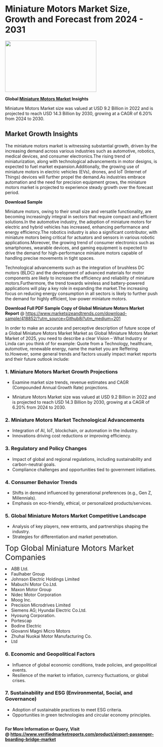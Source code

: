 <H1>Miniature Motors Market Size, Growth and Forecast from 2024 - 2031</H1><img class="aligncenter size-medium wp-image-584254" src="https://thirdeyenews.in/wp-content/uploads/2024/09/Global-Market-Research-300x168.jpeg" alt="" width="300" height="168" /><p><strong>Global&nbsp;<a href="https://www.marketsizeandtrends.com/download-sample/418852/?utm_source=Github8j?utm_medium=201">Miniature Motors Market</a> Insights</strong></p><p>Miniature Motors Market size was valued at USD 9.2 Billion in 2022 and is projected to reach USD 14.3 Billion by 2030, growing at a CAGR of 6.20% from 2024 to 2030.</p><p><h2>Market Growth Insights</h2> <p>The miniature motors market is witnessing substantial growth, driven by the increasing demand across various industries such as automotive, robotics, medical devices, and consumer electronics.The rising trend of miniaturization, along with technological advancements in motor designs, is expected to fuel market expansion.Additionally, the growing use of miniature motors in electric vehicles (EVs), drones, and IoT (Internet of Things) devices will further propel the demand.As industries embrace automation and the need for precision equipment grows, the miniature motors market is projected to experience steady growth over the forecast period.</p> <p><strong>Download Sample</strong></p> <p>Miniature motors, owing to their small size and versatile functionality, are becoming increasingly integral in sectors that require compact and efficient solutions.In the automotive industry, the adoption of miniature motors for electric and hybrid vehicles has increased, enhancing performance and energy efficiency.The robotics industry is also a significant contributor, with miniature motors being critical for actuators and sensors in various robotic applications.Moreover, the growing trend of consumer electronics such as smartphones, wearable devices, and gaming equipment is expected to drive the demand for high-performance miniature motors capable of handling precise movements in tight spaces.</p> <p>Technological advancements such as the integration of brushless DC motors (BLDC) and the development of advanced materials for motor components are likely to increase the efficiency and reliability of miniature motors.Furthermore, the trend towards wireless and battery-powered applications will play a key role in expanding the market.The increasing focus on reducing energy consumption in all sectors is likely to further push the demand for highly efficient, low-power miniature motors.</p> <p><span class=""><strong>Download Full PDF Sample Copy of Global Miniature Motors Market Report</strong> @ <a href="https://www.marketsizeandtrends.com/download-sample/418852/?utm_source=Github8j?utm_medium=201" target="_blank">https://www.marketsizeandtrends.com/download-sample/418852/?utm_source=Github8j?utm_medium=201</a></span></p><p>In order to make an accurate and perceptive description of future scope of a Global&nbsp;Miniature Motors Market Market as Global&nbsp;Miniature Motors Market Market of 2025, you need to describe a clear Vision &ndash; What Industry or Linda can you think of for example: Quote from a Technology, healthcare, automotive, renewable energy, name the market you are Reffering to.However, some general trends and factors usually impact market reports and their future outlook include:</p><h3>1.&nbsp;<strong>Miniature Motors Market Growth Projections</strong></h3><ul><li>Examine market size trends, revenue estimates and CAGR (Compounded Annual Growth Rate) projections.</li><li><p>Miniature Motors Market size was valued at USD 9.2 Billion in 2022 and is projected to reach USD 14.3 Billion by 2030, growing at a CAGR of 6.20% from 2024 to 2030.</p></li></ul><h3>2.&nbsp;<strong>Miniature Motors Market Technological Advancements</strong></h3><ul><li>Integration of AI, IoT, blockchain, or automation in the industry.</li><li>Innovations driving cost reductions or improving efficiency.</li></ul><h3>3.&nbsp;<strong>Regulatory and Policy Changes</strong></h3><ul><li>Impact of global and regional regulations, including sustainability and carbon-neutral goals.</li><li>Compliance challenges and opportunities tied to government initiatives.</li></ul><h3>4.&nbsp;<strong>Consumer Behavior Trends</strong></h3><ul><li>Shifts in demand influenced by generational preferences (e.g., Gen Z, Millennials).</li><li>Emphasis on eco-friendly, ethical, or personalized products/services.</li></ul><h3>5.&nbsp;<strong>Global Miniature Motors Market Competitive Landscape</strong></h3><ul><li>Analysis of key players, new entrants, and partnerships shaping the industry.</li><li>Strategies for differentiation and market penetration.</li></ul><p data-pm-slice="1 1 []"><span style="color: inherit; font-family: inherit; font-size: 25px;">Top Global Miniature Motors Market Companies</span></p><div class="" data-test-id=""><p><li>ABB Ltd.</li><li> Faulhaber Group</li><li> Johnson Electric Holdings Limited</li><li> Mabuchi Motor Co.Ltd.</li><li> Maxon Motor Group</li><li> Nidec Motor Corporation</li><li> Moog Inc.</li><li> Precision Microdrives Limited</li><li> Siemens AG; Hyundai Electric Co.Ltd.</li><li> Hyosung Corporation.</li><li> Portescap</li><li> Bodine Electric</li><li> Giovanni Magni Micro Motors</li><li> Zhuhai Nuokai Motor Manufacturing Co.</li><li> Ltd</li></p></div><h3>6.&nbsp;<strong>Economic and Geopolitical Factors</strong></h3><ul><li>Influence of global economic conditions, trade policies, and geopolitical events.</li><li>Resilience of the market to inflation, currency fluctuations, or global crises.</li></ul><h3>7.&nbsp;<strong>Sustainability and ESG (Environmental, Social, and Governance)</strong></h3><ul><li>Adoption of sustainable practices to meet ESG criteria.</li><li>Opportunities in green technologies and circular economy principles.</li></ul><h2><strong style="font-size: 14px;">For More Information or Query, Visit @&nbsp;</strong><a style="background-color: #ffffff; font-size: 14px;" href="https://www.marketsizeandtrends.com/report/miniature-motors-market/" target="_blank">https://www.verifiedmarketreports.com/product/airport-passenger-boarding-bridge-market</a></h2>